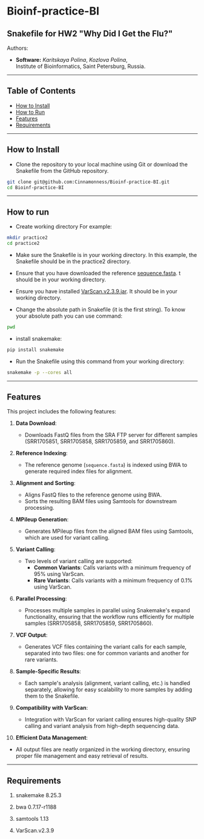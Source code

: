 # Bioinf-practice-BI

## Snakefile for HW2 "Why Did I Get the Flu?"

Authors:
* **Software:** *Karitskaya Polina*, *Kozlova Polina*, <br/>
Institute of Bioinformatics, Saint Petersburg, Russia.

---
## Table of Contents
- [How to Install](#how-to-install)
- [How to Run](#how-to-run)
- [Features](#features)
- [Requirements](#requirements)

---
## How to Install

- Clone the repository to your local machine using Git or download the Snakefile from the GitHub repository.

```bash
git clone git@github.com:Cinnamonness/Bioinf-practice-BI.git
cd Bioinf-practice-BI
```

---
## How to run

- Create working directory
For example:

```bash
mkdir practice2
cd practice2
```

- Make sure the Snakefile is in your working directory. In this example, the Snakefile should be in the practice2 directory.

- Ensure that you have downloaded the reference [sequence.fasta](https://www.ncbi.nlm.nih.gov/nuccore/KF848938.1?report=fasta). t should be in your working directory.

- Ensure you have installed [VarScan.v2.3.9.jar](https://sourceforge.net/projects/varscan/files/VarScan.v2.3.9.jar/download). It should be in your working directory.

- Change the absolute path in Snakefile (it is the first string). To know your absolute path you can use command:

```bash
pwd
```
- install snakemake:

```bash
pip install snakemake 
```

- Run the Snakefile using this command from your working directory:

```bash
snakemake -p --cores all  
```

---
## Features

This project includes the following features:

1. **Data Download**: 
   - Downloads FastQ files from the SRA FTP server for different samples (SRR1705851, SRR1705858, SRR1705859, and SRR1705860).

2. **Reference Indexing**: 
   - The reference genome (`sequence.fasta`) is indexed using BWA to generate required index files for alignment.

3. **Alignment and Sorting**:
   - Aligns FastQ files to the reference genome using BWA.
   - Sorts the resulting BAM files using Samtools for downstream processing.

4. **MPileup Generation**: 
   - Generates MPileup files from the aligned BAM files using Samtools, which are used for variant calling.

5. **Variant Calling**:
   - Two levels of variant calling are supported:
     - **Common Variants**: Calls variants with a minimum frequency of 95% using VarScan.
     - **Rare Variants**: Calls variants with a minimum frequency of 0.1% using VarScan.

6. **Parallel Processing**:
   - Processes multiple samples in parallel using Snakemake's expand functionality, ensuring that the workflow runs efficiently for multiple samples (SRR1705858, SRR1705859, SRR1705860).

7. **VCF Output**:
   - Generates VCF files containing the variant calls for each sample, separated into two files: one for common variants and another for rare variants.

8. **Sample-Specific Results**:
   - Each sample's analysis (alignment, variant calling, etc.) is handled separately, allowing for easy scalability to more samples by adding them to the Snakefile.

9. **Compatibility with VarScan**:
   - Integration with VarScan for variant calling ensures high-quality SNP calling and variant analysis from high-depth sequencing data.

10. **Efficient Data Management**:
   - All output files are neatly organized in the working directory, ensuring proper file management and easy retrieval of results.

---
## Requirements

1. snakemake 8.25.3

2. bwa 0.7.17-r1188

3. samtools 1.13

4. VarScan.v2.3.9





